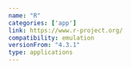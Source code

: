 ```yaml
---
name: "R"
categories: ['app']
link: https://www.r-project.org/
compatibility: emulation
versionFrom: "4.3.1"
type: applications
---
```


